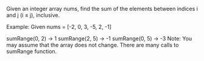 
Given an integer array nums, find the sum of the elements between indices i and j (i ≤ j), inclusive.

Example:
Given nums = [-2, 0, 3, -5, 2, -1]

sumRange(0, 2) -> 1
sumRange(2, 5) -> -1
sumRange(0, 5) -> -3
Note:
You may assume that the array does not change.
There are many calls to sumRange function.
